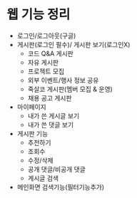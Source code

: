 웹 기능 정리
============

- 로그인/로그아웃(구글)
- 게시판(로그인 필수)/ 게시판 보기(로그인X)
  - 코드 Q&A 게시판
  - 자유 게시판
  - 프로젝트 모집
  - 외부 이벤트/행사 정보 공유
  - 죽살코 게시판(멤버 모집 & 운영)
  - 채용 공고 게시판
- 마이페이지
  - 내가 쓴 게시글 보기
  - 내가 쓴 댓글 보기
- 게시판 기능
  - 추천하기
  - 조회수
  - 수정/삭제
  - 공개 댓글/비공개 댓글
  - 게시글 검색
- 메인화면 검색기능(필터기능추가)
